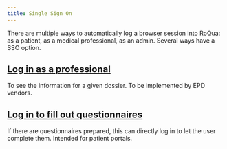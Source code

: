 ```yaml
---
title: Single Sign On
---
```


There are multiple ways to automatically log a browser session into RoQua: as a patient, as a medical professional, as an admin. Several ways have a SSO option.

## [Log in as a professional][]

To see the information for a given dossier. To be implemented by EPD vendors.

## [Log in to fill out questionnaires][]

If there are questionnaires prepared, this can directly log in to let the user complete them. Intended for patient portals.

[Log in as a professional]: /developer/rom_v1/sso/patient_dossier/
[Log in to fill out questionnaires]: /developer/rom_v1/sso/completing_questionnaires/